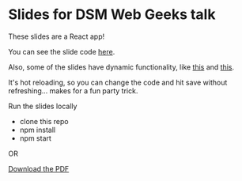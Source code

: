 # Slides for DSM Web Geeks talk
These slides are a React app!

You can see the slide code [here](https://github.com/austinlyons/dataviz-slides/blob/master/presentation/index.js).

Also, some of the slides have dynamic functionality, like [this](https://github.com/austinlyons/dataviz-slides/blob/master/assets/redditPosts.js) and [this](https://github.com/austinlyons/dataviz-slides/blob/master/assets/interactive.js).

It's hot reloading, so you can change the code and hit save without refreshing... makes for a fun party trick.

Run the slides locally
* clone this repo
* npm install
* npm start

OR

[Download the PDF](/DataVizSlides.pdf)



